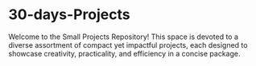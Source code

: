 # 30-days-Projects
Welcome to the Small Projects Repository! This space is devoted to a diverse assortment of compact yet impactful projects, each designed to showcase creativity, practicality, and efficiency in a concise package.
